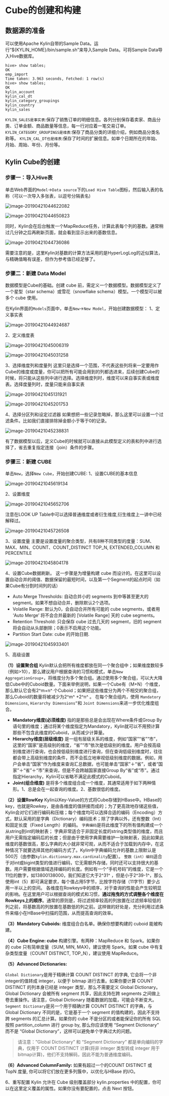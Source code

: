 # Cube的创建和构建

## 数据源的准备

可以使用Apache Kylin自带的Sample Data。运行“${KYLIN_HOME}/bin/sample.sh”来导入Sample Data。可将Sample Data导入Hive数据库。

```shell
hive> show tables;
OK
emp_import
Time taken: 3.963 seconds, Fetched: 1 row(s)
hive> show tables;
OK
kylin_account
kylin_cal_dt
kylin_category_groupings
kylin_country
kylin_sales
```

`KYLIN_SALES是事实表`:保存了销售订单的明细信息。各列分别保存着卖家、商品分类、订单金额、商品数量等信息，每一行对应着一笔交易订单。
`KYLIN_CATEGORY_GROUPINGS是维表`:保存了商品分类的详细介绍，例如商品分类名称等。
`KYLIN_CAL_DT也是维表`:保存了时间的扩展信息。如单个日期所在的年始、月始、周始、年份、月份等。

## Kylin Cube的创建

### 步骤一：导入Hive表

单击Web界面的`Model`→`Data source`下的`Load Hive Table`图标，然后输入表的名称（可以一次导入多张表，以逗号分隔表名)

![image-20190421044622082](.image/kylincreatecube.assets/image-20190421044622082-5793182.png)

![image-20190421044650823](.image/kylincreatecube.assets/image-20190421044650823-5793210.png)

同时，Kylin会在后台触发一个MapReduce任务，计算此表每个列的基数。通常稍过几分钟之后再刷新页面，就会看到显示出来的基数信息。

![image-20190421044736086](.image/kylincreatecube.assets/image-20190421044736086-5793256.png)

需要注意的是，这里Kylin对基数的计算方法采用的是HyperLogLog的近似算法，与精确值略有误差，但作为参考值已经足够了。

### 步骤二：新建 Data Model

数据模型是Cube的基础。创建 cube 前，需定义一个数据模型。数据模型定义了一个星型（star schema）或雪花（snowflake schema）模型。一个模型可以被多个 cube 使用。

在Kylin界面的`Models`页面中，单击`New`→`New Model`，开始创建数据模型：
1、定义事实表

![image-20190421044924687](.image/kylincreatecube.assets/image-20190421044924687-5793364.png)

2、定义维度表

![image-20190421045006319](.image/kylincreatecube.assets/image-20190421045006319-5793406.png)

![image-20190421045031258](.image/kylincreatecube.assets/image-20190421045031258-5793431.png)

3、选择维度列和度量列
这里只是选择一个范围，不代表这些列将来一定要用作Cube的维度或度量，你可以把所有可能会用到的列都选进来，后续创建Cube的时候，将只能从这些列中进行选择。选择维度列时，维度可以来自事实表或维度表。选择度量列时，度量只能来自事实表

![image-20190421045131921](.image/kylincreatecube.assets/image-20190421045131921-5793491.png)

![image-20190421045201753](.image/kylincreatecube.assets/image-20190421045201753-5793521.png)

4、选择分区列和设定过滤器
如果想把一些记录忽略掉，那么这里可以设置一个过滤条件。比如我们直接排除掉金额小于等于0的记录。

![image-20190421045238831](.image/kylincreatecube.assets/image-20190421045238831-5793558.png)

有了数据模型以后，定义Cube的时候就可以直接从此模型定义的表和列中进行选择了，省去重复指定连接（join）条件的步骤。

### 步骤三：新建 CUBE

单击`New`，选择`New Cube`，开始创建CUBE:
1、设置CUBE的基本信息

![image-20190421045619134](.image/kylincreatecube.assets/image-20190421045619134-5793779.png)

2、设置维度

![image-20190421045652706](.image/kylincreatecube.assets/image-20190421045652706-5793812.png)

注意在LOOK UP Table中可以选择普通维度或者衍生维度,衍生维度上一讲中已经解释过。

![image-20190421045726508](.image/kylincreatecube.assets/image-20190421045726508-5793846.png)

3、设置度量
主要是设置度量的聚合类型，共有8种不同类型的度量：SUM、MAX、MIN、COUNT、COUNT_DISTINCT TOP_N, EXTENDED_COLUMN 和 PERCENTILE

![image-20190421045804178](.image/kylincreatecube.assets/image-20190421045804178-5793884.png)

4、设置Cube数据刷新。
这一步骤是为增量构建 cube 而设计的。在这里可以设置自动合并的阈值、数据保留的最短时间，以及第一个Segment的起点时间（如果Cube有分割时间列的话）

- Auto Merge Thresholds: 自动合并小的 segments 到中等甚至更大的 segment。如果不想自动合并，删除默认2个选项。
- Volatile Range: 默认为0，会自动合并所有可能的 cube segments，或者用 ‘Auto Merge’ 将不会合并最新的 [Volatile Range] 天的 cube segments。
- Retention Threshold: 只会保存 cube 过去几天的 segment，旧的 segment 将会自动从头部删除；0表示不启用这个功能。
- Partition Start Date: cube 的开始日期.

![image-20190421045933401](.image/kylincreatecube.assets/image-20190421045933401-5793973.png)

5、高级设置

**（1）设置聚合组**
Kylin默认会把所有维度都放在同一个聚合组中；如果维度数较多（例如>10），那么建议用户根据查询的习惯和模式，单击`New AggregationGroup+`，将维度分为多个聚合组。通过使用多个聚合组，可以大大降低Cube中的Cuboid数量。下面来举例说明，如果一个Cube有（M+N）个维度，那么默认它会有2^m+n^ 个Cuboid；如果把这些维度分为两个不相交的聚合组，那么Cuboid的数量将被减少为2^m^ +2^n^ 。
在每个聚合组内，使用 `Mandatory Dimensions`, `Hierarchy Dimensions”`和 `Joint Dimensions`来进一步优化维度组合。

- **Mandatory维度(必须维度)**
  指的是那些总是会出现在Where条件或Group By语句里的维度；通过将某个维度指定为Mandatory，Kylin就可以不用预计算那些不包含此维度的Cuboid，从而减少计算量。
- **Hierarchy维度(层级维度)**
  是一组有层级关系的维度，例如“国家”“省”“市”，这里的“国家”是高级别的维度，“省”“市”依次是低级别的维度。用户会按高级别维度进行查询，也会按低级别维度进行查询，但在查询低级别维度时，往往都会带上高级别维度的条件，而不会孤立地审视低级别维度的数据。例如，用户会单击“国家”作为维度来查询汇总数据，也可能单击“国家”＋“省”，或者“国家”＋“省”＋“市”来查询，但是不会跨越国家直接Group By“省”或“市”。通过指定Hierarchy，Kylin可以省略不满足此模式的Cuboid。
- **Joint(组合维度)**
  是将多个维度组合成一个维度，其通常适用于如下两种情形。1、总是会在一起查询的维度。2、基数很低的维度。

**（2）设置RowKey**
Kylin以Key-Value的方式将Cube存储到HBase中。HBase的key，也就是Rowkey，是由各维度的值拼接而成的；为了更高效地存储这些值，Kylin会对它们进行编码和压缩；每个维度均可以选择合适的编码（Encoding）方式，默认采用的是字典（Dictionary）编码技术；除了字典以外，还有整数（Int）和固定长度（Fixed Length）的编码。
`字典编码`是将此维度下的所有值构建成一个从string到int的映射表；
字典非常适合于非固定长度的string类型值的维度，而且用户无需指定编码后的长度；但是由于使用字典需要维护一张映射表，因此如果此维度的基数很高，那么字典的大小就非常可观，从而不适合于加载到内存中，在这种情况下就要选择其他的编码方式了。Kylin中字典编码允许的基数上限默认是500万（由参数`kylin.dictionary.max.cardinality`配置）。
`整数（int）编码`适合于对int或bigint类型的值进行编码，它无需额外存储，同时还可以支持很大的基数。用户需要根据值域选择编码的长度。例如有一个“手机号码”的维度，它是一个11位的数字，如13800138000，我们知道它大于2^31^ ，但是小于2^39-1^，那么使用int（5）即可满足要求，每个值占用5字节，比按字符存储（11字节）要少占用一半以上的空间。
各维度在Rowkeys中的顺序，对于查询的性能会产生较明显的影响。在这里用户可以根据查询的模式和习惯，**通过拖曳的方式调整各个维度在Rowkeys上的顺序**。通常的原则是，将过滤频率较高的列放置在过滤频率较低的列之前，将基数高的列放置在基数低的列之前。这样做的好处是，充分利用过滤条件来缩小在HBase中扫描的范围，从而提高查询的效率。

**（3）Mandatory Cuboids:** 维度组合白名单。确保你想要构建的 cuboid 能被构建。

**（4）Cube Engine: cube** 构建引擎。有两种：MapReduce 和 Spark。如果你的 cube 只有简单度量（SUM, MIN, MAX)，建议使用 Spark。如果 cube 中有复杂类型度量（COUNT DISTINCT, TOP_N），建议使用 MapReduce。

**（5）Advanced Dictionaries:** 

`Global Dictionary`是用于精确计算 COUNT DISTINCT 的字典, 它会将一个非 integer的值转成 integer，以便于 bitmap 进行去重。如果你要计算 COUNT DISTINCT 的列本身已经是 integer 类型，那么不需要定义 Global Dictionary。 Global Dictionary 会被所有 segment 共享，因此支持在跨 segments 之间做上卷去重操作。请注意，Global Dictionary 随着数据的加载，可能会不断变大。
`Segment Dictionary`是另一个用于精确计算 COUNT DISTINCT 的字典，与 Global Dictionary 不同的是，它是基于一个 segment 的值构建的，因此不支持跨 segments 的汇总计算。如果你的 cube 不是分区的或者能保证你的所有 SQL 按照 partition_column 进行 group by, 那么你应该使用 “Segment Dictionary” 而不是 “Global Dictionary”，这样可以避免单个字典过大的问题。

> 请注意：”Global Dictionary” 和 “Segment Dictionary” 都是单向编码的字典，仅用于 COUNT DISTINCT 计算(将非 integer 类型转成 integer 用于 bitmap计算)，他们不支持解码，因此不能为普通维度编码。

**（6）Advanced ColumnFamily:** 如果有超过一个的COUNT DISTINCT 或 TopN 度量, 你可以将它们放在更多列簇中，以优化与HBase 的I/O。

6、重写配置
Kylin 允许在 Cube 级别覆盖部分 kylin.properties 中的配置，你可以在这里定义覆盖的属性。如果你没有要配置的，点击 Next 按钮。

